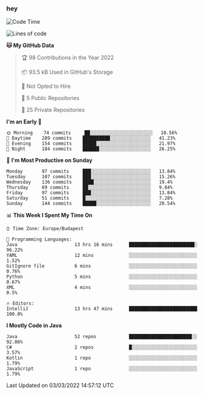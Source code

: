 ### hey

<!--START_SECTION:waka-->
![Code Time](http://img.shields.io/badge/Code%20Time-600%20hrs%2034%20mins-blue)

![Lines of code](https://img.shields.io/badge/From%20Hello%20World%20I%27ve%20Written-445%20Thousand%20lines%20of%20code-blue)

**🐱 My GitHub Data** 

> 🏆 98 Contributions in the Year 2022
 > 
> 📦 93.5 kB Used in GitHub's Storage 
 > 
> 🚫 Not Opted to Hire
 > 
> 📜 5 Public Repositories 
 > 
> 🔑 25 Private Repositories  
 > 
**I'm an Early 🐤** 

```text
🌞 Morning    74 commits     ██░░░░░░░░░░░░░░░░░░░░░░░   10.56% 
🌆 Daytime    289 commits    ██████████░░░░░░░░░░░░░░░   41.23% 
🌃 Evening    154 commits    █████░░░░░░░░░░░░░░░░░░░░   21.97% 
🌙 Night      184 commits    ██████░░░░░░░░░░░░░░░░░░░   26.25%

```
📅 **I'm Most Productive on Sunday** 

```text
Monday       97 commits     ███░░░░░░░░░░░░░░░░░░░░░░   13.84% 
Tuesday      107 commits    ███░░░░░░░░░░░░░░░░░░░░░░   15.26% 
Wednesday    136 commits    ████░░░░░░░░░░░░░░░░░░░░░   19.4% 
Thursday     69 commits     ██░░░░░░░░░░░░░░░░░░░░░░░   9.84% 
Friday       97 commits     ███░░░░░░░░░░░░░░░░░░░░░░   13.84% 
Saturday     51 commits     █░░░░░░░░░░░░░░░░░░░░░░░░   7.28% 
Sunday       144 commits    █████░░░░░░░░░░░░░░░░░░░░   20.54%

```


📊 **This Week I Spent My Time On** 

```text
⌚︎ Time Zone: Europe/Budapest

💬 Programming Languages: 
Java                     13 hrs 16 mins      ████████████████████████░   96.22% 
YAML                     12 mins             ░░░░░░░░░░░░░░░░░░░░░░░░░   1.52% 
GitIgnore file           6 mins              ░░░░░░░░░░░░░░░░░░░░░░░░░   0.76% 
Python                   5 mins              ░░░░░░░░░░░░░░░░░░░░░░░░░   0.67% 
XML                      4 mins              ░░░░░░░░░░░░░░░░░░░░░░░░░   0.5%

🔥 Editors: 
IntelliJ                 13 hrs 47 mins      █████████████████████████   100.0%

```

**I Mostly Code in Java** 

```text
Java                     52 repos            ███████████████████████░░   92.86% 
C#                       2 repos             █░░░░░░░░░░░░░░░░░░░░░░░░   3.57% 
Kotlin                   1 repo              ░░░░░░░░░░░░░░░░░░░░░░░░░   1.79% 
JavaScript               1 repo              ░░░░░░░░░░░░░░░░░░░░░░░░░   1.79%

```



 Last Updated on 03/03/2022 14:57:12 UTC
<!--END_SECTION:waka-->
